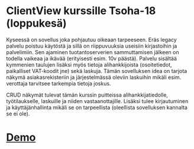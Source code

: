 # ClientView kurssille Tsoha-18 (loppukesä)

Kyseessä on sovellus joka pohjautuu oikeaan tarpeeseen. Eräs legacy palvelu
poistuu käytöstä ja sillä on riippuvuuksia useisiin kirjastoihin ja palvelimiin. Sen ajaminen tuotantoserverien sammuttamisen jälkeen on todella vaikeaa ja ikävää (erityisesti esim. 10v päästä). Palvelu sisältää kymmenien taulujen lisäksi myös tietoja alihankkijoista (osoitetiedot, paikalliset VAT-koodit jne) sekä laskuja. Tämän sovelluksen idea on tarjota näkymä asiakasrekisteriin ja järjestelmässä oleviin laskuihin mikäli esim. verottaja tarvitsee tarkempia tietoja joskus. 

CRUD näkymät tulevat tämän kurssin puitteissa alihankkijatiedolle, työtilaukselle, laskuille ja niiden vastaanottajille. Lisäksi tulee kirjautuminen ja käyttäjänhallinta mikäli se on tarpeellista (oleellista sovelluksen kannalta se ei ole).



# [Demo](https://tsoha-clientview.herokuapp.com)




